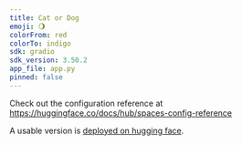 ```yaml
---
title: Cat or Dog
emoji: 🌖
colorFrom: red
colorTo: indigo
sdk: gradio
sdk_version: 3.50.2
app_file: app.py
pinned: false
---
```


Check out the configuration reference at https://huggingface.co/docs/hub/spaces-config-reference

A usable version is [deployed on hugging face](https://huggingface.co/spaces/sarincasm/cat-or-dog-1).
